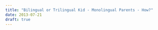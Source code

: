 ```yaml
---
title: "Bilingual or Trilingual Kid - Monolingual Parents - How?"
date: 2013-07-21
draft: true
---
```



